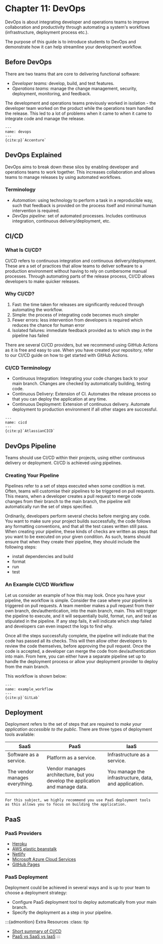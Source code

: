 # Chapter 11: DevOps

DevOps is about integrating developer and operations teams to improve
collaboration and productivity through automating 
a system's workflows (infrastructure, deployment process etc.).

The purpose of this guide is to introduce students to DevOps and
demonstrate how it can help streamline your development workflow.

## Before DevOps

There are two teams that are core to delivering functional software:

- *Developer teams:* develop, build, and test features.
- *Operations teams:* manage the change management, security,
    deployment, monitoring, and feedback.

The development and operations teams previously worked in isolation -
the developer team worked on the product while the operations team
handled the release. This led to a lot of problems when it came to when
it came to integrate code and manage the release.

```{figure} resources/devops.jpg
---
name: devops
---
{cite:p}`Accenture`
```

## DevOps Explained

DevOps aims to break down these silos by enabling developer and
operations teams to work together. This increases collaboration and
allows teams to manage releases by using automated workflows.

### Terminology

- *Automation:* using technology to perform a task in a reproducible
    way, such that feedback is provided on the process itself and
    minimal human intervention is required.
- *DevOps pipeline:* set of automated processes. Includes continuous
    integration, continuous delivery/deployment, etc.

## CI/CD

### What Is CI/CD?

CI/CD refers to continuous integration and continuous
delivery/deployment. These are a set of practices that allow teams to
deliver software to a production environment without having to rely on
cumbersome manual processes. Through automating parts of the release
process, CI/CD allows developers to make quicker releases.

### Why CI/CD?

1. Fast: the time taken for releases are significantly reduced through
    automating the workflow.
2. Simple: the process of integrating code becomes much simpler
3. Fewer errors: less intervention from developers is required which
    reduces the chance for human error
4. Isolated failures: immediate feedback provided as to which step in
    the pipeline has failed

There are several CI/CD providers, but we recommend using GitHub Actions
as it is free and easy to use. When you have created your repository,
refer to our CI/CD guide on how to get started with GitHub Actions.

### CI/CD Terminology

- Continuous Integration: Integrating your code changes back to your
    main branch. Changes are checked by automatically building, testing
    code.
- Continuous Delivery: Extension of CI. Automates the release process
    so that you can deploy the application at any time.
- Continuous Deployment: Extension of continuous delivery. Automate
    deployment to production environment if all other stages are
    successful.

```{figure} resources/cicd.png
---
name: cicd
---
{cite:p}`AtlassianCICD`
```

## DevOps Pipeline

Teams should use CI/CD within their projects, using either continuous
delivery or deployment. CI/CD is achieved using pipelines.

### Creating Your Pipeline

Pipelines refer to a set of steps executed when some condition is met.
Often, teams will customise their pipelines to be triggered on pull
requests. This means, when a developer creates a pull request to merge
code changes from their branch to the main branch, the pipeline will
automatically run the set of steps specified.

Ordinarily, developers perform several checks before merging any code.
You want to make sure your project builds successfully, the code follows
any formatting conventions, and that all the test cases written still
pass. When creating your pipeline, these kinds of checks are written as
steps that you want to be executed on your given condition. As such,
teams should ensure that when they create their pipeline, they should
include the following steps:

- install dependencies and build
- format
- run
- test

### An Example CI/CD Workflow

Let us consider an example of how this may look. Once you have your
pipeline, the workflow is simple. Consider the case where your pipeline
is triggered on pull requests. A team member makes a pull request from
their own branch, dev/authentication, into the main branch, main. This
will trigger the pipeline to execute, and it will sequentially build,
format, run, and test as stipulated in the pipeline. If any step fails,
it will indicate which step failed and developers can even inspect the
logs to find why.

Once all the steps successfully complete, the pipeline will indicate
that the code has passed all its checks. This will then allow other
developers to review the code themselves, before approving the pull
request. Once the code is accepted, a developer can merge the code from
dev/authentication into main. From here, you can either have a separate
pipeline set up to handle the deployment process or allow your
deployment provider to deploy from the main branch.

This workflow is shown below:

```{figure} resources/example_workflow.png
---
name: example_workflow
---
{cite:p}`GitLab`
```

## Deployment

Deployment refers to the set of steps that are required to *make your
application accessible to the public*. There are three types of
deployment tools available:

| SaaS                           | PaaS                                                                          | IaaS                                                  |
|--------------------------------|-------------------------------------------------------------------------------|-------------------------------------------------------|
| Software as a service.         | Platform as a service.                                                        | Infrastructure as a service.                          |
| The vendor manages everything. | Vendor manages architecture, but you develop the application and manage data. | You manage the infrastructure, data, and application. |
|                                |                                                                               |                                                       |

```{note}
For this subject, we highly recommend you use PaaS deployment tools
as this allows you to focus on building the application.
```

## PaaS

### PaaS Providers

- [Heroku](https://www.heroku.com/)
- [AWS elastic beanstalk](https://aws.amazon.com/elasticbeanstalk/)
- [Netlify](https://www.netlify.com/)
- [Microsoft Azure Cloud Services](https://azure.microsoft.com/en-us/services/cloud-services/)
- [GitHub Pages](https://pages.github.com/)

### PaaS Deployment

Deployment could be achieved in several ways and is up to your team to
choose a deployment strategy:

- Configure PaaS deployment tool to deploy automatically from your
    main branch.
- Specify the deployment as a step in your pipeline.

:::{admonition} Extra Resources
:class: tip

- [Short summary of CI/CD](https://www.youtube.com/watch?v=scEDHsr3APg&ab_channel=Fireship)
- [PaaS vs SaaS vs IaaS](https://www.bmc.com/blogs/saas-vs-paas-vs-iaas-whats-the-difference-and-how-to-choose/)
:::
